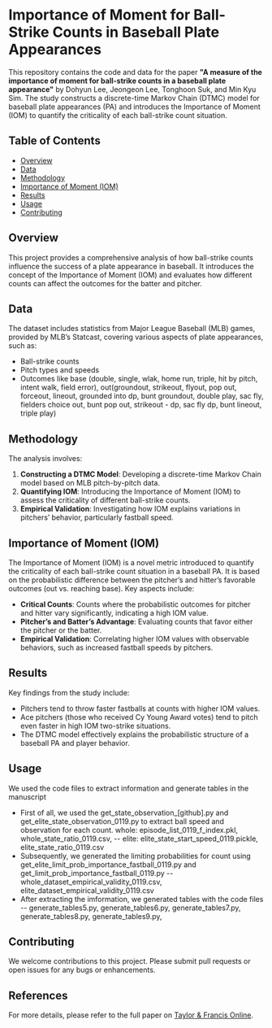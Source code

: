 # Importance of Moment for Ball-Strike Counts in Baseball Plate Appearances

This repository contains the code and data for the paper **"A measure of the importance of moment for ball-strike counts in a baseball plate appearance"** by Dohyun Lee, Jeongeon Lee, Tonghoon Suk, and Min Kyu Sim. The study constructs a discrete-time Markov Chain (DTMC) model for baseball plate appearances (PA) and introduces the Importance of Moment (IOM) to quantify the criticality of each ball-strike count situation.

## Table of Contents

- [Overview](#overview)
- [Data](#data)
- [Methodology](#methodology)
- [Importance of Moment (IOM)](#importance-of-moment-iom)
- [Results](#results)
- [Usage](#usage)
- [Contributing](#contributing)

## Overview

This project provides a comprehensive analysis of how ball-strike counts influence the success of a plate appearance in baseball. It introduces the concept of the Importance of Moment (IOM) and evaluates how different counts can affect the outcomes for the batter and pitcher.

## Data

The dataset includes statistics from Major League Baseball (MLB) games, provided by MLB’s Statcast, covering various aspects of plate appearances, such as:

- Ball-strike counts
- Pitch types and speeds
- Outcomes like base (double, single, wlak, home run, triple, hit by pitch, intent walk, field error), out(groundout, strikeout, flyout, pop out, forceout, lineout, grounded into dp, bunt groundout, double play, sac fly, fielders choice out, bunt pop out, strikeout - dp, sac fly dp, bunt lineout, triple play)

## Methodology

The analysis involves:
1. **Constructing a DTMC Model**: Developing a discrete-time Markov Chain model based on MLB pitch-by-pitch data.
2. **Quantifying IOM**: Introducing the Importance of Moment (IOM) to assess the criticality of different ball-strike counts.
3. **Empirical Validation**: Investigating how IOM explains variations in pitchers’ behavior, particularly fastball speed.

## Importance of Moment (IOM)

The Importance of Moment (IOM) is a novel metric introduced to quantify the criticality of each ball-strike count situation in a baseball PA. It is based on the probabilistic difference between the pitcher’s and hitter’s favorable outcomes (out vs. reaching base). Key aspects include:

- **Critical Counts**: Counts where the probabilistic outcomes for pitcher and hitter vary significantly, indicating a high IOM value.
- **Pitcher’s and Batter’s Advantage**: Evaluating counts that favor either the pitcher or the batter.
- **Empirical Validation**: Correlating higher IOM values with observable behaviors, such as increased fastball speeds by pitchers.

## Results

Key findings from the study include:
- Pitchers tend to throw faster fastballs at counts with higher IOM values.
- Ace pitchers (those who received Cy Young Award votes) tend to pitch even faster in high IOM two-strike situations.
- The DTMC model effectively explains the probabilistic structure of a baseball PA and player behavior.

## Usage

We used the code files to extract information and generate tables in the manuscript

- First of all, we used the get_state_observation_[github].py and get_elite_state_observation_0119.py to extract ball speed and observation for each count.
  whole: episode_list_0119_f_index.pkl, whole_state_ratio_0119.csv, 
-- elite: elite_state_start_speed_0119.pickle, elite_state_ratio_0119.csv
- Subsequently, we generated the limiting probabilities for count using get_elite_limit_prob_importance_fastball_0119.py and get_limit_prob_importance_fastball_0119.py
-- whole_dataset_empirical_validity_0119.csv, elite_dataset_empirical_validity_0119.csv
- After extracting the imformation, we generated tables with the code files
-- generate_tables5.py, generate_tables6.py, generate_tables7.py, generate_tables8.py, generate_tables9.py,    




## Contributing

We welcome contributions to this project. Please submit pull requests or open issues for any bugs or enhancements.

## References

For more details, please refer to the full paper on [Taylor & Francis Online](https://doi.org/10.1080/02640414.2024.2355423).
